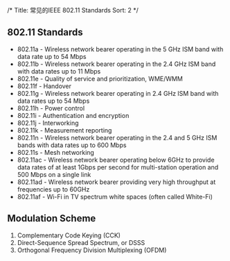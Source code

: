 /*
 Title: 常见的IEEE 802.11 Standards
 Sort: 2
 */

## 802.11 Standards  
- 802.11a - Wireless network bearer operating in the 5 GHz ISM band with data rate up to 54 Mbps  
- 802.11b - Wireless network bearer operating in the 2.4 GHz ISM band with data rates up to 11 Mbps  
- 802.11e - Quality of service and prioritization, WME/WMM  
- 802.11f - Handover  
- 802.11g - Wireless network bearer operating in 2.4 GHz ISM band with data rates up to 54 Mbps  
- 802.11h - Power control  
- 802.11i - Authentication and encryption  
- 802.11j - Interworking  
- 802.11k - Measurement reporting  
- 802.11n - Wireless network bearer operating in the 2.4 and 5 GHz ISM bands with data rates up to 600 Mbps  
- 802.11s - Mesh networking  
- 802.11ac - Wireless network bearer operating below 6GHz to provide data rates of at least 1Gbps per second for multi-station operation and 500 Mbps on a single link  
- 802.11ad - Wireless network bearer providing very high throughput at frequencies up to 60GHz  
- 802.11af - Wi-Fi in TV spectrum white spaces (often called White-Fi)   

## Modulation Scheme
1. Complementary Code Keying (CCK)  
2. Direct-Sequence Spread Spectrum, or DSSS  
3. Orthogonal Frequency Division Multiplexing (OFDM)  
